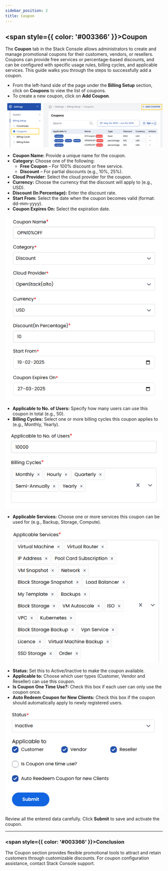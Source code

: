 ```yaml
---
sidebar_position: 2
title: Coupon
---
```


## <span style={{ color: '#003366' }}>Coupon</span>

The **Coupon** tab in the Stack Console allows administrators to create and manage promotional coupons for their customers, vendors, or resellers. Coupons can provide free services or percentage-based discounts, and can be configured with specific usage rules, billing cycles, and applicable services. This guide walks you through the steps to successfully add a coupon.

- From the left-hand side of the page under the **Billing Setup** section, click on **Coupons** to view the list of coupons.
- To create a new coupon, click on **Add Coupon**.

![Coupon Management Dashboard](images/cop_1.png)

- **Coupon Name:** Provide a unique name for the coupon.
- **Category:** Choose one of the following:
    - **Free Coupon** – For 100% discount or free service.
    - **Discount** – For partial discounts (e.g., 10%, 25%).
- **Cloud Provider:** Select the cloud provider for the coupon.
- **Currency:** Choose the currency that the discount will apply to (e.g., USD).
- **Discount (In Percentage):** Enter the discount rate.
- **Start From:** Select the date when the coupon becomes valid (format: dd-mm-yyyy).
- **Coupon Expires On:** Select the expiration date.

![Coupon Basic Settings](images/cop_2.png)

- **Applicable to No. of Users:** Specify how many users can use this coupon in total (e.g., 50).
- **Billing Cycles:** Select one or more billing cycles this coupon applies to (e.g., Monthly, Yearly).

![Coupon Usage Limits](images/cop_3.png)

- **Applicable Services:** Choose one or more services this coupon can be used for (e.g., Backup, Storage, Compute).

![Coupon Service Selection](images/cop_4.png)

- **Status:** Set this to Active/Inactive to make the coupon available.
- **Applicable to:** Choose which user types (Customer, Vendor and Reseller) can use this coupon.
- **Is Coupon One Time Use?:** Check this box if each user can only use the coupon once.
- **Auto Redeem Coupon for New Clients:** Check this box if the coupon should automatically apply to newly registered users.

![Coupon Advanced Settings](images/cop_5.png)

Review all the entered data carefully. Click **Submit** to save and activate the coupon.

----------

### <span style={{ color: '#003366' }}>Conclusion</span>
The Coupon section provides flexible promotional tools to attract and retain customers through customizable discounts. For coupon configuration assistance, contact Stack Console support.
